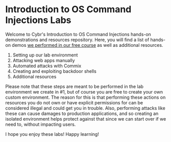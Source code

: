 # Introduction to OS Command Injections Labs
Welcome to Cybr's Introduction to OS Command Injections hands-on demonstrations and resources repository. Here, you will find a list of hands-on demos [we performed in our free course](https://cybr.com/courses/introduction-to-os-command-injections/) as well as additional resources.
1. Setting up our lab environment
2. Attacking web apps manually
3. Automated attacks with Commix
4. Creating and exploiting backdoor shells
5. Additional resources

Please note that these steps are meant to be performed in the lab environment we create in #1, but of course you are free to create your own custom environment. The reason for this is that performing these actions on resources you do not own or have explicit permissions for can be considered illegal and could get you in trouble. Also, performing attacks like these can cause damages to production applications, and so creating an isolated environment helps protect against that since we can start over if we need to, without impacting users.

I hope you enjoy these labs! Happy learning!
